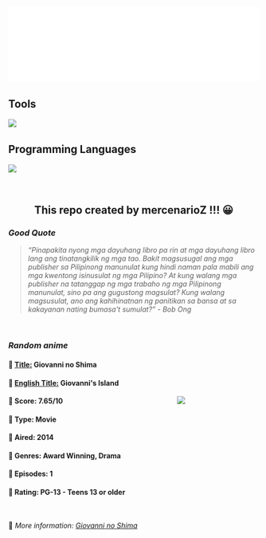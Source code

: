 
<img src="svg/nai.svg" />

<p>
  <h2>Tools</h2>
  <a href="https://skillicons.dev">
    <img src="https://skillicons.dev/icons?i=git,bash,vim,ubuntu,tensorflow,pytorch,docker,raspberrypi" />
  </a>

  <br />

  <h2>Programming Languages</h2>

  <a href="https://skillicons.dev">
    <img src="https://skillicons.dev/icons?i=python,c,cpp" />
  </a>
</p>

<br />

<h2 align="center">This repo created by mercenarioZ !!! 😀</h2>
<h3><i>Good Quote</i></h3>

<blockquote>
<i>
“Pinapakita nyong mga dayuhang libro pa rin at mga dayuhang libro lang ang tinatangkilik ng mga tao. Bakit magsusugal ang mga publisher sa Pilipinong manunulat kung hindi naman pala mabili ang mga kwentong isinusulat ng mga Pilipino? At kung walang mga publisher na tatanggap ng mga trabaho ng mga Pilipinong manunulat, sino pa ang gugustong magsulat? Kung walang magsusulat, ano ang kahihinatnan ng panitikan sa bansa at sa kakayanan nating bumasa't sumulat?” - Bob Ong
</i>
</blockquote>

<br />

<h3><i>Random anime</i></h3>

<h4>
  <strong>🥭 <u>Title:</u></strong> Giovanni no Shima
</h4>

<h4>🌿 <u>English Title:</u> Giovanni's Island</h4>

<img align="right" width="165" src=https://cdn.myanimelist.net/images/anime/5/56297.jpg />

<h4>🌱 Score: 7.65/10</h4>

<h4>🌲 Type: Movie</h4>

<h4>🌴 Aired: 2014</h4>

<h4>🌵 Genres: Award Winning, Drama</h4>

<h4>🥑 Episodes: 1</h4>

<h4>🍏 Rating: PG-13 - Teens 13 or older</h4>

<br />

🍂 *More information: [Giovanni no Shima](https://myanimelist.net/anime/19115/Giovanni_no_Shima)*
    